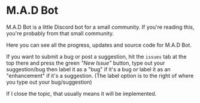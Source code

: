 # M.A.D Bot
M.A.D Bot is a little Discord bot for a small community.
If you're reading this, you're probably from that small community.

Here you can see all the progress, updates and source code for M.A.D Bot.

If you want to submit a bug or post a suggestion, hit the `issues` tab at the top there and press the green _"New Issue"_ button, type out your suggestion/bug then label it as a "bug" if it's a bug or label it as an "enhancement" if it's a suggestion. (The label option is to the right of where you type out your bug/suggestion)

If I close the topic, that usually means it will be implemented.
